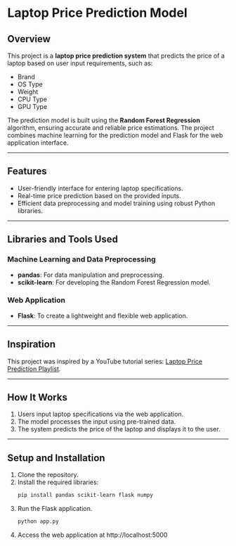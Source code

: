 # Laptop Price Prediction Model

## Overview
This project is a **laptop price prediction system** that predicts the price of a laptop based on user input requirements, such as:
- Brand
- OS Type
- Weight
- CPU Type
- GPU Type

The prediction model is built using the **Random Forest Regression** algorithm, ensuring accurate and reliable price estimations. The project combines machine learning for the prediction model and Flask for the web application interface.

---

## Features
- User-friendly interface for entering laptop specifications.
- Real-time price prediction based on the provided inputs.
- Efficient data preprocessing and model training using robust Python libraries.

---

## Libraries and Tools Used
### Machine Learning and Data Preprocessing
- **pandas**: For data manipulation and preprocessing.
- **scikit-learn**: For developing the Random Forest Regression model.

### Web Application
- **Flask**: To create a lightweight and flexible web application.

---

## Inspiration
This project was inspired by a YouTube tutorial series: [Laptop Price Prediction Playlist](https://youtube.com/playlist?list=PL495mke12zYBQjqBy-wUYh2LCAWSj4Ayn&si=LAO5CaBnese71zKe).

---

## How It Works
1. Users input laptop specifications via the web application.
2. The model processes the input using pre-trained data.
3. The system predicts the price of the laptop and displays it to the user.

---

## Setup and Installation
1. Clone the repository.
2. Install the required libraries:
   ```bash
   pip install pandas scikit-learn flask numpy
3. Run the Flask application.
   ```bash
   python app.py
4. Access the web application at http://localhost:5000
   
